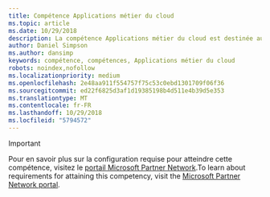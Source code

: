 ```yaml
---
title: Compétence Applications métier du cloud
ms.topic: article
ms.date: 10/29/2018
description: La compétence Applications métier du cloud est destinée aux partenaires spécialisés dans le déploiement et la gestion de MicrosoftDynamics365 pour leurs clients.
author: Daniel Simpson
ms.author: dansimp
keywords: compétence, compétences, Applications métier du cloud
robots: noindex,nofollow
ms.localizationpriority: medium
ms.openlocfilehash: 2e48aa911f554757f75c53c0ebd1301709f06f36
ms.sourcegitcommit: ed22f6825d3af1d19385198b4d511e4b39d5e353
ms.translationtype: MT
ms.contentlocale: fr-FR
ms.lasthandoff: 10/29/2018
ms.locfileid: "5794572"
---
```

>[!IMPORTANT]
><span data-ttu-id="111fa-104">Pour en savoir plus sur la configuration requise pour atteindre cette compétence, visitez le [portail Microsoft Partner Network](https://partner.microsoft.com/membership/competencies).</span><span class="sxs-lookup"><span data-stu-id="111fa-104">To learn about requirements for attaining this competency, visit the [Microsoft Partner Network portal](https://partner.microsoft.com/membership/competencies).</span></span>

<!--

# Cloud Business Applications 

The Cloud Business Applications competency is for partners who specialize in deployment and management of Microsoft Dynamics 365 for their customers.

- [Enterprise Customer Engagement option](#enterprise-customer-engagement-option)
- [Enterprise Operations option](#enterprise-operations-option)

The Cloud Business Applications competency helps you focus and grow your business and close deals. Microsoft Dynamics 365 has a wide range of functional and technical certifications across the Cloud Business Applications competency.  

The functional certifications will prepare your functional roles for the entire solution that you plan to sell, demo, implement, or develop. The solution will not only include the Dynamics 365 business applications but also the entire Microsoft stack including products such as Azure, Office 365 and LinkedIn. When customers use Dynamics 365 they will have the opportunity to use everything that Microsoft has to offer. 

The Cloud Business Applications competency supports partners in having a unique proposition and allows them to differentiate in the marketplace with a choice of functional certifications. The technical certifications will support your technical roles on topics such as customization and configuration as well as deployment and development. 

You can also celebrate your individual employee accomplishments along the way with digital badging which recognizes and differentiates your achievements in real time. [Learn more](https://www.microsoft.com/en-us/learning/badges.aspx).  


## Enterprise Customer Engagement option
The Enterprise Customer Engagement option is ideal for partners engaging with enterprise customers. Complete all the steps within to attain the Cloud Business Applications competency.

### Silver
1. Your organization must meet the following performance thresholds.

    - **Developed Markets**

        - Partner must have earned at least US$100,000 Cloud Revenue - Net New Revenue in the TTM (trailing twelve months) period.
    
    - **Developing Markets**

        - Partner must have earned at least US$50,000 Cloud Revenue -  Net New Revenue in the TTM period.

    - Meet the revenue thresholds for Dynamics 365 Customer Engagement Plan (formerly Plan 1) and its associated applications.
    - For these customers, you have to be associated as Digital Partner of Record.
    - [Learn more](https://partner.microsoft.com/en-us/membership/digital-partner-of-record) about these associations.

2. Your organization must have at least **5** individuals pass the exam requirements.

    - **5** individuals must pass all of the following technical exams:
        - [MB2-715](https://www.microsoft.com/en-us/learning/exam-mb2-715.aspx): Microsoft Dynamics 365 customer engagement Online Deployment
        - [MB2-716](https://www.microsoft.com/en-us/learning/exam-mb2-716.aspx): Microsoft Dynamics 365 Customization and Configuration
    
    **AND**
    
    - The same or different **5** individuals must pass one of the following functional exams:
        - [MB2-717](https://www.microsoft.com/en-us/learning/exam-mb2-717.aspx): Microsoft Dynamics 365 for Sales
        - [MB2-718](https://www.microsoft.com/en-us/learning/exam-mb2-718.aspx): Microsoft Dynamics 365 for Customer Service
        - [MB2-877](https://www.microsoft.com/en-us/learning/exam-MB2-877.aspx): Microsoft Dynamics 365 for Field Service
*New exam available from December 2017

### Gold
1. Your organization must meet the following performance thresholds.

    - **Developed Markets**
    
        - Partner must have earned at least US$300,000 Cloud Revenue -  Net New Revenue in the TTM (trailing twelve months) period.

    - **Developing Markets**

        - Partner must have earned at least US$150,000 Cloud Revenue -  Net New Revenue in the TTM period.
  
    - Meet the revenue thresholds for Dynamics 365 Customer Engagement Plan and its associated applications. 
    - For these customers, you have to be associated as Digital Partner of Record.
    - [Learn more](https://partner.microsoft.com/en-us/membership/digital-partner-of-record) about these associations.  

2. Your organization must have at least **15** individuals pass the exam requirements.

    - **15** individuals must pass all of the following technical exams:
        - [MB2-715](https://www.microsoft.com/en-us/learning/exam-mb2-715.aspx): Microsoft Dynamics 365 customer engagement Online Deployment
        - [MB2-716](https://www.microsoft.com/en-us/learning/exam-mb2-716.aspx): Microsoft Dynamics 365 Customization and Configuration
    
    **AND**

    - The same or different **15** individuals must pass one of the following exams:
        - [MB2-717](https://www.microsoft.com/en-us/learning/exam-mb2-717.aspx): Microsoft Dynamics 365 for Sales
        - [MB2-718](https://www.microsoft.com/en-us/learning/exam-mb2-718.aspx): Microsoft Dynamics 365 for Customer Service
        - [MB2-877](https://www.microsoft.com/en-us/learning/exam-MB2-877.aspx): Microsoft Dynamics 365 for Field Service 

## Enterprise Operations option

The Enterprise Operations option is ideal for partners engaging with enterprise customers, especially on the Dynamics 365 Unified Operations Plan. Complete all the steps within to attain the Cloud Business Applications competency.

### Silver
1. Your organization must meet the following performance thresholds.

    - **Developed Markets**
    
        - Partner must have earned at least US$100,000 Revenue from Dynamics 365 Enterprise Plan (formerly Plan 2), Unified Operations Plan and its associated applications, and AX 2012 On-Premises or Dynamics 365 for Operations (On-Premises)

        - Partner must have earned a minimum of US$25,000 Cloud Revenue, Net New Revenue in the TTM period from Dynamics 365 Enterprise Plan (formerly Plan 2) and Unified Operations Plan and its associated applications. 
  
    - **Developing Markets**

        - Partner must have earned at least US$50,000 Revenue from Dynamics 365 Enterprise Plan (formerly Plan 2), Unified Operations Plan and its associated applications, and AX 2012 On-Premises or Dynamics 365 for Operations (On-Premises)

        - Partner must have earned a minimum of US$12,000 Cloud Revenue, Net New Revenue in the TTM period from Dynamics 365 Enterprise Plan (formerly Plan 2) and Unified Operations Plan and its associated applications 
      
    - For these customers, you have to be associated as Digital Partner of Record.
    - [Learn more](https://partner.microsoft.com/en-us/membership/digital-partner-of-record) about these associations.  

2. Your organization must have **5** individuals pass the exam requirements.
 
    - **5** individuals  must pass all the following technical exams:
        - [MB6-894](https://www.microsoft.com/en-us/learning/exam-MB6-894.aspx): Development, Extensions and Deployment for Microsoft Dynamics 365 for Finance and Operations* 
        - [70-535](https://www.microsoft.com/en-us/learning/exam-70-534.aspx): Architecting Microsoft Azure Solutions
    
    **AND**

    - The same or different **5** individuals must pass one the following functional exams: 
        - [MB6-895](https://www.microsoft.com/en-us/learning/exam-MB6-895.aspx): Financial Management in Microsoft Dynamics 365 for Finance and Operations
        - [MB6-896](https://www.microsoft.com/en-us/learning/exam-mb6-896.aspx): Distribution and Trade in Microsoft Dynamics 365 for Finance and Operations
        - [MB6-897](https://www.microsoft.com/en-us/learning/exam-mb6-897.aspx): Microsoft Dynamics 365 for Retail 
        
*New exam available from December 2017

### Gold

1. Your organization must meet the following performance thresholds.

    - **Developed Markets**

        - Partner must have earned at least US$300,000 Revenue from Dynamics 365 Enterprise Plan (formerly Plan 2), Unified Operations Plan and its associated applications, and AX 2012 On-Premises or Dynamics 365 for Operations (On-Premises)

        - Partner must have earned a minimum of US$75,000 Cloud Revenue, Net New Revenue in the TTM period from Dynamics 365 Enterprise Plan (formerly Plan 2) and Unified Operations Plan and its associated applications. 

    - **Developing Markets**

        - Partner must have earned at least US$150,000 Revenue from Dynamics 365 Enterprise Plan (formerly Plan 2), Unified Operations Plan and its associated applications, and AX 2012 On-Premise or Dynamics 365 for Operations (On-Premises)

        - Partner must have earned a minimum of US$37,000 Cloud Revenue, Net New Revenue in the TTM period from Dynamics 365 Enterprise Plan (formerly Plan 2) and Unified Operations Plan and its associated applications. 

    - For these customers, you have to be associated as Digital Partner of Record.
    - [Learn more](https://partner.microsoft.com/en-us/membership/digital-partner-of-record) about these associations.  


2. Your organization must have at least **15** individuals pass the exam requirements.

   - **15** individuals must pass all of the following technical exams: 

        - MB6-894: Development, Extensions and Deployment for Dynamics 365 Finance and Operations, Enterprise edition (Available in November 2017)

    - **15** individuals must pass all the following exams:
        - [MB6-894](https://www.microsoft.com/en-us/learning/exam-MB6-894.aspx): Development, Extensions and Deployment for Microsoft Dynamics 365 for Finance and Operations* 
        - [70-535](https://www.microsoft.com/en-us/learning/exam-70-534.aspx): Architecting Microsoft Azure Solutions 

    **AND** 

    - The same or different **15** individuals must pass one the following functional exams: 
        - [MB6-895](https://www.microsoft.com/en-us/learning/exam-MB6-895.aspx): Financial Management in Microsoft Dynamics 365 for Finance and Operations
        - [MB6-896](https://www.microsoft.com/en-us/learning/exam-mb6-896.aspx): Distribution and Trade in Microsoft Dynamics 365 for Finance and Operations
        - [MB6-897](https://www.microsoft.com/en-us/learning/exam-mb6-897.aspx): Microsoft Dynamics 365 for Retail

*New exam available from December 2017
-->
